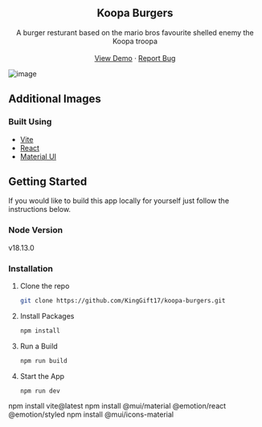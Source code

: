 




<h2 align="center">Koopa Burgers</h2>

  <p align="center">
    A burger resturant based on the mario bros favourite shelled enemy the Koopa troopa
    <br />
    <br />
    <a href="https://koopa-burgers.vercel.app">View Demo</a>
    ·
    <a href="https://github.com/github_username/KingGift17">Report Bug</a>
  </p>
</div>


![image](https://github.com/KingGift17/koopa-burgers/assets/47861826/18b2b77c-fa58-4500-99b6-2b0360db5edf)

## Additional Images



### Built Using

* [Vite](https://vitejs.dev/)
* [React](https://react.dev/)
* [Material UI](https://mui.com/)
<!-- GETTING STARTED -->
## Getting Started

If you would like to build this app locally for yourself just follow the instructions below.

### Node Version

v18.13.0

### Installation
1. Clone the repo

    ```bash
    git clone https://github.com/KingGift17/koopa-burgers.git
    ```

2. Install Packages

    ```bash
    npm install
    ```
    
3. Run a Build

    ```bash
    npm run build
    ```

4. Start the App

    ```bash
    npm run dev
    ```
  npm install vite@latest
  npm install @mui/material @emotion/react @emotion/styled
  npm install @mui/icons-material

